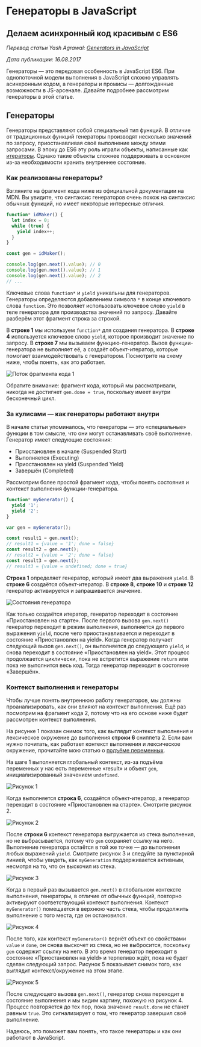 # Генераторы в JavaScript

## Делаем асинхронный код красивым с ES6

*Перевод статьи Yash Agrawal: [Generators in JavaScript](https://codeburst.io/generators-in-javascript-1a7f9f884439)*

*Дата публикации: 16.08.2017*

Генераторы — это передовая особенность в JavaScript ES6. При однопоточной модели выполнения в JavaScript сложно управлять асинхронным кодом, а генераторы и промисы — долгожданные возможности в JS-арсенале. Давайте подробнее рассмотрим генераторы в этой статье.

## Генераторы

Генераторы представляют собой специальный тип функций. В отличие от традиционных функций генераторы производят несколько значений по запросу, приостанавливая своё выполнение между этими запросами. В эпоху до ES6 эту роль играли объекты, написанные как [итераторы](https://developer.mozilla.org/ru/docs/Web/JavaScript/Guide/Iterators_and_Generators). Однако такие объекты сложнее поддерживать в основном из-за необходимости хранить внутреннее состояние.

### Как реализованы генераторы?

Взгляните на фрагмент кода ниже из официальной документации на MDN. Вы увидите, что синтаксис генераторов очень похож на синтаксис обычных функций, но имеет некоторые интересные отличия.

```js
function* idMaker() {
  let index = 0;
  while (true) {
    yield index++;
  }
}

const gen = idMaker();

console.log(gen.next().value); // 0
console.log(gen.next().value); // 1
console.log(gen.next().value); // 2
// ...
```

Ключевые слова `function*` и `yield` уникальны для генераторов. Генераторы определяются добавлением символа `*` в конце ключевого слова `function`. Это позволяет использовать ключевое слово `yield` в теле генератора для производства значений по запросу. Давайте разберём этот фрагмент строка за строкой.

В **строке 1** мы используем `function*` для создания генератора. В **cтроке 4** используется ключевое слово `yield`, которое производит значение по запросу. В **строке 7** мы вызываем функцию-генератор. Вызов функции-генератора не выполняет её, а создаёт объект-итератор, которые помогает взаимодействовать с генератором. Посмотрите на схему ниже, чтобы понять, как это работает.

![Поток фрагмента кода 1](images/generators_in_javascript-1.png "Поток фрагмента кода 1")

Обратите внимание: фрагмент кода, который мы рассматривали, никогда не достигнет `gen.done = true`, поскольку имеет внутри бесконечный цикл.

### За кулисами — как генераторы работают внутри

В начале статьи упоминалось, что генераторы — это «специальные» функции в том смысле, что они могут останавливать своё выполнение. Генератор имеет следующие состояния:

- Приостановлен в начале (Suspended Start)
- Выполняется (Executing)
- Приостановлен на yield (Suspended Yield)
- Завершён (Completed)

Рассмотрим более простой фрагмент кода, чтобы понять состояния и контекст выполнения функции-генератора.

```js
function* myGenerator() {
  yield '1';
  yield '2';
}

var gen = myGenerator();

const result1 = gen.next();
// result1 = {value = '1'; done = false}
const result2 = gen.next();
// result2 = {value = '2'; done = false}
const result3 = gen.next();
// result3 = {value = undefined; done = true}
```

**Строка 1** определяет генератор, который имеет два выражения `yield`. В **строке 6** создаётся объект-итератор. В **строке 8**, **строке 10** и **строке 12** генератор активируется и запрашивается значение.

![Состояния генератора](images/generators_in_javascript-2.png "Состояния генератора")

Как только создаётся итератор, генератор переходит в состояние «Приостановлен на старте». После первого вызова `gen.next()` генератор переходит в режим выполнения, выполняется до первого выражения `yield`, после чего приостанавливается и переходит в состояние «Приостановлен на yield». Когда генератор получает следующий вызов `gen.next()`, он выполняется до следующего `yield`, и снова переходит в состояние «Приостановлен на yield». Этот процесс продолжается циклически, пока не встретится выражение `return` или пока не выполнится весь код. Тогда генератор переходит в состояние «Завершён».

### Контекст выполнения и генераторы

Чтобы лучше понять внутреннюю работу генераторов, мы должны проанализировать, как они влияют на контекст выполнения. Ещё раз посмотрим на фрагмент кода 2, потому что на его основе ниже будет рассмотрен контекст выполнения.

На рисунке 1 показан снимок того, как выглядит контекст выполнения и лексическое окружение до выполнения **строки 6** сниппета 2. Если вам нужно почитать, как работает контекст выполнения и лексическое окружение, прочитайте мою статью о [подъёме переменных](https://codeburst.io/hoisting-in-javascript-515c987336d3).

На шаге 1 выполняется глобальный контекст, из-за подъёма переменных у нас есть переменные «result» и объект `gen`, инициализированный значением `undefined`.

![Рисунок 1](images/generators_in_javascript-3.png "Рисунок 1")

Когда выполняется **строка 6**, создаётся объект-итератор, а генератор переходит в состояние «Приостановлен на старте». Смотрите рисунок 2.

![Рисунок 2](images/generators_in_javascript-4.png "Рисунок 2")

После **строки 6** контекст генератора выгружается из стека выполнения, но не выбрасывается, потому что `gen` сохраняет ссылку на него. Выполнение генератора остаётся в той же точке — до выполнения любых выражений `yield`. Смотрите рисунок 3 и следуйте за пунктирной линией, чтобы увидеть, как `myGeneration` поддерживается активным, несмотря на то, что он выскочил из стека.

![Рисунок 3](images/generators_in_javascript-5.png "Рисунок 3")

Когда в первый раз вызывается `gen.next()` в глобальном контексте выполнения, генераторы, в отличие от обычных функций, повторно активируют соответствующий контекст выполнения. Контекст `myGenerator()` помещается в верхнюю часть стека, чтобы продолжить выполнение с того места, где он остановился.

![Рисунок 4](images/generators_in_javascript-6.png "Рисунок 4")

После того, как контекст `myGenerator()` вернёт объект со свойствами `value` и `done`, он снова выскочет из стека, но не выбросится, поскольку `gen` содержит ссылку на него. В это время генератор переходит в состояние «Приостановлен на yield» и терпеливо ждёт, пока не будет сделан следующий запрос. Рисунок 5 показывает снимок того, как выглядит контекст/окружение на этом этапе.

![Рисунок 5](images/generators_in_javascript-7.png "Рисунок 5")

После следующего вызова `gen.next()`, генератор снова переходит в состояние выполнения и мы видим картину, похожую на рисунок 4. Процесс повторяется до тех пор, пока значение `result.done` не станет равным `true`. Это сигнализирует о том, что генератор завершил своё выполнение.

Надеюсь, это поможет вам понять, что такое генераторы и как они работают в JavaScript.
